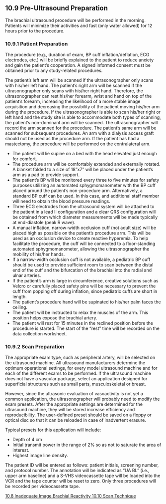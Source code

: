 ## 10.9 Pre-Ultrasound Preparation

The brachial ultrasound procedure will be performed in the morning. Patients will minimize their activities and fast (only water allowed) for 12 hours prior to the procedure.

### 10.9.1 Patient Preparation

The procedure (e.g., duration of exam, BP cuff inflation/deflation, ECG electrodes, etc.) will be briefly explained to the patient to reduce anxiety and gain the patient’s cooperation. A signed informed consent must be obtained prior to any study-related procedures.

The patient’s left arm will be scanned if the ultrasonographer only scans with his/her left hand. The patient’s right arm will be scanned if the ultrasonographer only scans with his/her right hand. Therefore, the ultrasonographer can rest his/her forearm, wrist and hand on top of the patient’s forearm, increasing the likelihood of a more stable image acquisition and decreasing the possibility of the patient moving his/her arm during the procedure. If the ultrasonographer is able to scan his/her right or left hand and the study site is able to accommodate both types of scanning, the patient’s non-dominant arm will be scanned. The ultrasonographer will record the arm scanned for the procedure. The patient’s same arm will be scanned for subsequent procedures. An arm with a dialysis access graft should not be used as the procedure arm. If the patient has had a mastectomy, the procedure will be performed on the contralateral arm.

* The patient will lie supine on a bed with the head elevated just enough for comfort.
* The procedure arm will be comfortably extended and externally rotated. A blanket folded to a size of 18”x7” will be placed under the patient’s arm as a pad to provide support.
* The patient’s BP will be monitored every three to five minutes for safety purposes utilizing an automated sphygmomanometer with the BP cuff placed around the patient’s non-procedure arm. Alternatively, a standard BP cuff can be used. In this case, and additional staff member will need to obtain the blood pressure readings.
* Three ECG electrodes from the ultrasound system will be attached to the patient in a lead II configuration and a clear QRS configuration will be obtained from which diameter measurements will be made typically at end-diastole (peak R wave).
* A manual inflation, narrow-width occlusion cuff (not adult size) will be placed high as possible on the patient’s procedure arm. This will be used as an occlusion device to create reactive hyperemia. To help facilitate the procedure, the cuff will be connected to a floor-standing automated sphygmomanometer, allowing the ultrasonographer the mobility of his/her hands.
* If a narrow-width occlusion cuff is not available, a pediatric BP cuff should be used to provide sufficient room to scan between the distal end of the cuff and the bifurcation of the brachial into the radial and ulnar arteries.
* If the patient’s arm is large in circumference, creative solutions such as Velcro or carefully placed safety pins will be necessary to prevent the cuff from popping off during inflation, since pediatric cuffs are short in length.
* The patient’s procedure hand will be supinated to his/her palm faces the ceiling.
* The patient will be instructed to relax the muscles of the arm. This position helps expose the brachial artery.
* The patient will rest for 15 minutes in the reclined position before the procedure is started. The start of the “rest” time will be recorded on the data collection worksheet.

### 10.9.2 Scan Preparation

The appropriate exam type, such as peripheral artery, will be selected on the ultrasound machine. All ultrasound manufacturers determine the optimum operational settings, for every model ultrasound machine and for each of the different exams to be performed. If the ultrasound machine does not have a vascular package, select an application designed for superficial structures such as small parts, musculoskeletal or breast.

However, since the ultrasonic evaluation of vasoactivity is not yet a common application, the ultrasonographer will probably need to modify the exam presets. After the appropriate settings are determined for the ultrasound machine, they will be stored increase efficiency and reproducibility. The user-defined preset should be saved on a floppy or optical disc so that it can be reloaded in case of inadvertent erasure.

Typical presets for this application will include:

* Depth of 4 cm
* Initial transmit power in the range of 2% so as not to saturate the area of interest.
* Highest image line density.

The patient ID will be entered as follows: patient initials, screening number, and protocol number. The annotation will be indicated as “UA BL” (i.e., upper arm baseline) and a S-VHS videocassette tape will be loaded into the VCR and the tape counter will be reset to zero. Only three procedures will be recorded per videocassette tape.


<div class="center">
<div class="btn-group">
  <a href=":pages_path:/manuals/brachial-reactivity/10-08-inadequate-image.md" class="btn btn-default">
    <span class="glyphicon glyphicon-chevron-left"></span>
    10.8 Inadequate Image
  </a>

  <a href=":pages_path:/manuals/brachial-reactivity" class="btn btn-default">
    <span class="glyphicon glyphicon-chevron-up"></span>
    Brachial Reactivity
  </a>

  <a href=":pages_path:/manuals/brachial-reactivity/10-10-01-2d-image-acquisition.md" class="btn btn-success">
    10.10 Scan Technique
    <span class="glyphicon glyphicon-chevron-right"></span>
  </a>
</div>
</div>

